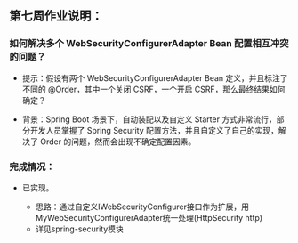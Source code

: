 ## 第七周作业说明：
### 如何解决多个 WebSecurityConfigurerAdapter Bean 配置相互冲突的问题？

- 提示：假设有两个 WebSecurityConfigurerAdapter Bean 定义，并且标注了不同的 @Order，其中一个关闭 CSRF，一个开启 CSRF，那么最终结果如何确定？

- 背景：Spring Boot 场景下，自动装配以及自定义 Starter 方式非常流行，部分开发人员掌握了 Spring Security 配置方法，并且自定义了自己的实现，解决了 Order 的问题，然而会出现不确定配置因素。
### 完成情况：
- 已实现。

  - 思路：通过自定义IWebSecurityConfigurer接口作为扩展，用MyWebSecurityConfigurerAdapter统一处理(HttpSecurity http)
  - 详见spring-security模块